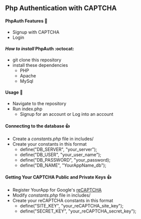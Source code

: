 ## Php Authentication with CAPTCHA


#### PhpAuth Features :rocket:
- Signup with CAPTCHA
- Login

#### _How to install_ **PhpAuth** :octocat:
- git clone this repository
- install these dependencies
    - PHP
    - Apache
    - MySql

#### __Usage__ :metal:
- Navigate to the repository
- Run index.php
    - Signup for an account or Log into an account

#### __Connecting to the database__ :+1:
- Create a _constants.php_ file in includes/
- Create your constants in this format
    - define("DB_SERVER", "your_server");
    - define("DB_USER", "your_user_name");
    - define("DB_PASSWORD", "your_password);
    - define("DB_NAME", "YourAppName_db");

#### __Getting Your CAPTCHA Public and Private Keys__ :+1:
- Register YourApp for Google's [reCAPTCHA](https://www.google.com/recaptcha/intro/)
- Modify _constants.php_ file in includes/
- Create your reCAPTCHA constants in this format
  - define("SITE_KEY", "your_reCAPTCHA_site_key");
  - define("SECRET_KEY", "your_reCAPTCHA_secret_key");
